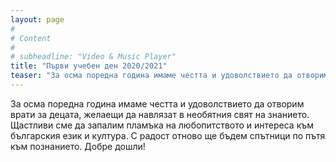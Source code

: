 ```yaml
---
layout: page
#
# Content
#
# subheadline: "Video & Music Player"
title: "Първи учебен ден 2020/2021"
teaser: "За осма поредна година имаме честта и удоволствието да отворим врати за децата, желаещи да навлязат в необятния свят на знанието."
---
```



За осма поредна година имаме честта и удоволствието да отворим врати за децата, желаещи да навлязат в необятния свят на знанието. Щастливи сме да запалим пламъка на любопитството и интереса към българския език и култура. С радост отново ще бъдем спътници по пътя към познанието.
Добре дошли!